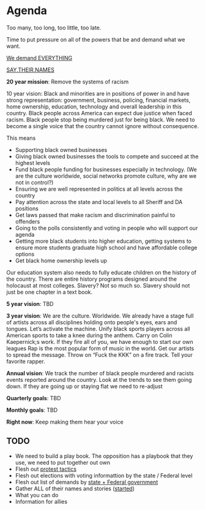 # Agenda

Too many, too long, too little, too late.

Time to put pressure on all of the powers that be and demand what we want.

[We demand EVERYTHING](https://github.com/the-agenda/agenda/blob/master/demands/demands.md)

[SAY.THEIR.NAMES](https://github.com/the-agenda/agenda/blob/master/say-their-names/say-their-names.md)


**20 year mission**: Remove the systems of racism

10 year vision: Black and minorities are in positions of power in and have strong representation: government, business, policing, financial markets, home ownership, education, technology and overall leadership in this country. Black people across America can expect due justice when faced racism. Black people stop being murdered just for being black. We need to become a single voice that the country cannot ignore without consequence. 

This means
- Supporting black owned businesses
- Giving black owned businesses the tools to compete and succeed at the highest levels
- Fund black people funding for businesses especially in technology. (We are the culture worldwide, social networks promote culture, why are we not in control?)
- Ensuring we are well represented in politics at all levels across the country
- Pay attention across the state and local levels to all Sheriff and DA positions
- Get laws passed that make racism and discrimination painful to offenders
- Going to the polls consistently and voting in people who will support our agenda
- Getting more black students into higher education, getting systems to ensure more students graduate high school and have affordable college options
- Get black home ownership levels up

Our education system also needs to fully educate children on the history of the country. There are entire history programs designed around the holocaust at most colleges. Slavery? Not so much so. Slavery should not just be one chapter in a text book.

**5 year vision**: TBD

**3 year vision**: We are the culture. Worldwide. We already have a stage full of artists across all disciplines holding onto people's eyes, ears and tongues. Let’s activate the machine.
Unify black sports players across all American sports to take a knee during the anthem. Carry on Colin Kaepernick;s work. If they fire all of you, we have enough to start our own leagues
Rap is the most popular form of music in the world. Get our artists to spread the message. Throw on “Fuck the KKK” on a fire track. Tell your favorite rapper.

**Annual vision**: We track the number of black people murdered and racists events reported around the country. Look at the trends to see them going down. If they are going up or staying flat we need to re-adjust

**Quarterly goals**: TBD

**Monthly goals**: TBD

**Right now**: Keep making them hear your voice




## TODO

- We need to build a play book. The opposition has a playbook that they use, we need to put together out own
- Flesh out [protest tactics](https://github.com/the-agenda/agenda/blob/master/tactics/protesting.md)
- Flesh out elections with voting informattion by the state / Federal level
- Flesh out list of demands by [state + Federal government](https://github.com/the-agenda/agenda/blob/master/demands/demads.md#federal-government)
- Gather ALL of their names and stories ([started](https://github.com/the-agenda/agenda/blob/master/say-their-names/say-their-names.md))
- What you can do
- Information for allies
